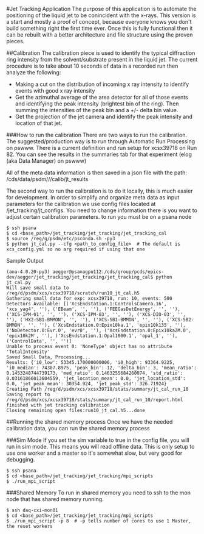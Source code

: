 #Jet Tracking Application
The purpose of this application is to automate the positioning of the liquid jet to be conincident with the x-rays.  This version is a start and mostly a proof of concept, because everyone knows you don't build something right the first time ever.  Once this is fully functional then it can be rebuilt with a better architecture and file structure using the proven pieces.

##Calibration
The calibration piece is used to identify the typical diffraction ring intensity from the solvent/substrate present in the liquid jet.  The current procedure is to take about 10 seconds of data in a recorded run then analyze the following:
- Making a cut on the distribution of incoming x ray intensity to identify events with good x ray intensity
- Get the azimuthal average of the area detector for all of those events and identifying the peak intensity (brightest bin of the ring).  Then summing the intensities of the peak bin and a +/- delta bin value.
- Get the projection of the jet camera and identify the peak intensity and location of that jet.

###How to run the calibration
There are two ways to run the calibration.  
The suggested/production way is to run through Automatic Run Processing on pswww.
There is a current definition and run setup for xcsx39718 on Run 82.  You can see the results in the summaries tab for that experiment (elog (aka Data Manager) on pswww)

All of the meta data information is then saved in a json file with the path:
/cds/data/psdm/<hutch>/<experiment>/calib/jt_results

The second way to run the calibration is to do it locally, this is much easier for development.  In order to simplify and organize meta data as input parameters for the calibration we use config files located at /jet_tracking/jt_configs.  You need to change information there is you want to adjust certain calibration parameters.  to run you must be on a psana node

```
$ ssh psana
$ cd <base_path>/jet_tracking/jet_tracking/jet_tracking_cal
$ source /reg/g/psdm/etc/psconda.sh -py3
$ python jt_cal.py --cfg <path_to_config_file>  # The default is xcs_config.yml so no arg required if using that one
```

Sample Output
```
(ana-4.0.20-py3) aegger@psanagpu112:/cds/group/pcds/epics-dev/aegger/jet_tracking/jet_tracking/jet_tracking_cal$ python jt_cal.py 
Will save small data to /reg/d/psdm/xcs/xcsx39718/scratch/run10_jt_cal.h5
Gathering small data for exp: xcsx39718, run: 10, events: 500
Detectors Available: [('XcsEndstation.1:ControlsCamera.16', 'xcs_yag4', ''), ('EBeam', '', ''), ('FEEGasDetEnergy', '', ''), ('XCS-IPM-01', '', ''), ('XCS-IPM-03', '', ''), ('XCS-DIO-03', '', ''), ('HX2-SB1-BMMON', '', ''), ('XCS-SB1-BMMON', '', ''), ('XCS-SB2-BMMON', '', ''), ('XcsEndstation.0:Epix10ka.1', 'epix10k135', ''), ('NoDetector.0:Evr.0', 'evr0', ''), ('XcsEndstation.0:Epix10ka2M.0', 'epix10k2M', ''), ('XcsEndstation.1:Opal1000.1', 'opal_1', ''), ('ControlData', '', '')]
Unable to process event 0: 'NoneType' object has no attribute 'TotalIntensity'
Saved Small Data, Processing...
Results: {'i0_low': 53345.170000000006, 'i0_high': 93364.9225, 'i0_median': 74307.8975, 'peak_bin': 12, 'delta_bin': 3, 'mean_ratio': 0.1453248744739173, 'med_ratio': 0.1463255684260074, 'std_ratio': 0.03161866013604559, 'jet_location_mean': 0.0, 'jet_location_std': 0.0, 'jet_peak_mean': 30354.924, 'jet_peak_std': 326.71924}
Creating Path /reg/d/psdm/xcs/xcsx39718/stats/summary/jt_cal_run_10
Saving report to /reg/d/psdm/xcs/xcsx39718/stats/summary/jt_cal_run_10/report.html
finished with jet tracking calibration
Closing remaining open files:run10_jt_cal.h5...done
```
##Running the shared memory process
Once we have the needed calibration data, you can run the shared memory process

###Sim Mode
If you set the sim variable to true in the config file, you will run in sim mode.  This means you will read offline data.  This is only setup to use one worker and a master so it's somewhat slow, but very good for debugging.

```
$ ssh psana
$ cd <base_path>/jet_tracking/jet_tracking/mpi_scripts
$ ./run_mpi_script
```
###Shared Memory
To run in shared memory you need to ssh to the mon node that has shared memory running.

```
$ ssh daq-cxi-mon01
$ cd <base_path>/jet_tracking/jet_tracking/mpi_scripts
$ ./run_mpi_script -p 8  # -p tells number of cores to use 1 Master, the reset workers
```
